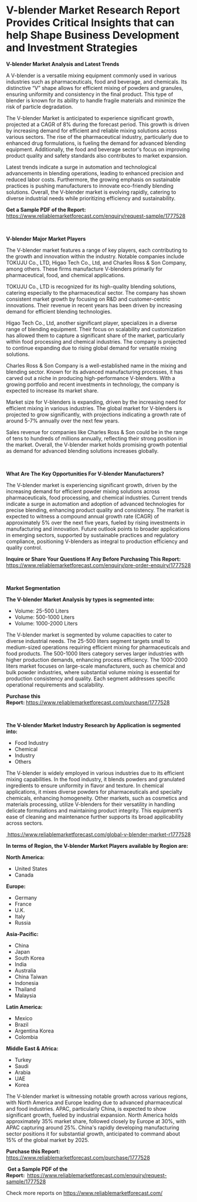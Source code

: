 <p><h1>V-blender Market Research Report Provides Critical Insights that can help Shape Business Development and Investment Strategies</h1></p><p><strong>V-blender Market Analysis and Latest Trends</strong></p>
<p><p>A V-blender is a versatile mixing equipment commonly used in various industries such as pharmaceuticals, food and beverage, and chemicals. Its distinctive “V” shape allows for efficient mixing of powders and granules, ensuring uniformity and consistency in the final product. This type of blender is known for its ability to handle fragile materials and minimize the risk of particle degradation.</p><p>The V-blender Market is anticipated to experience significant growth, projected at a CAGR of 8% during the forecast period. This growth is driven by increasing demand for efficient and reliable mixing solutions across various sectors. The rise of the pharmaceutical industry, particularly due to enhanced drug formulations, is fueling the demand for advanced blending equipment. Additionally, the food and beverage sector's focus on improving product quality and safety standards also contributes to market expansion.</p><p>Latest trends indicate a surge in automation and technological advancements in blending operations, leading to enhanced precision and reduced labor costs. Furthermore, the growing emphasis on sustainable practices is pushing manufacturers to innovate eco-friendly blending solutions. Overall, the V-blender market is evolving rapidly, catering to diverse industrial needs while prioritizing efficiency and sustainability.</p></p>
<p><strong>Get a Sample PDF of the Report:&nbsp;</strong> <a href="https://www.reliablemarketforecast.com/enquiry/request-sample/1777528?utm_campaign=2186&utm_medium=2&utm_source=Github&utm_content=ia&utm_term=27022025&utm_id=v-blender">https://www.reliablemarketforecast.com/enquiry/request-sample/1777528</a></p>
<p>&nbsp;</p>
<p><strong>V-blender Major Market Players</strong></p>
<p><p>The V-blender market features a range of key players, each contributing to the growth and innovation within the industry. Notable companies include TOKUJU Co., LTD, Higao Tech Co., Ltd, and Charles Ross & Son Company, among others. These firms manufacture V-blenders primarily for pharmaceutical, food, and chemical applications.</p><p>TOKUJU Co., LTD is recognized for its high-quality blending solutions, catering especially to the pharmaceutical sector. The company has shown consistent market growth by focusing on R&D and customer-centric innovations. Their revenue in recent years has been driven by increasing demand for efficient blending technologies.</p><p>Higao Tech Co., Ltd, another significant player, specializes in a diverse range of blending equipment. Their focus on scalability and customization has allowed them to capture a significant share of the market, particularly within food processing and chemical industries. The company is projected to continue expanding due to rising global demand for versatile mixing solutions.</p><p>Charles Ross & Son Company is a well-established name in the mixing and blending sector. Known for its advanced manufacturing processes, it has carved out a niche in producing high-performance V-blenders. With a growing portfolio and recent investments in technology, the company is expected to increase its market share. </p><p>Market size for V-blenders is expanding, driven by the increasing need for efficient mixing in various industries. The global market for V-blenders is projected to grow significantly, with projections indicating a growth rate of around 5-7% annually over the next few years.</p><p>Sales revenue for companies like Charles Ross & Son could be in the range of tens to hundreds of millions annually, reflecting their strong position in the market. Overall, the V-blender market holds promising growth potential as demand for advanced blending solutions increases globally.</p></p>
<p>&nbsp;</p>
<p><strong>What Are The Key Opportunities For V-blender Manufacturers?</strong></p>
<p><p>The V-blender market is experiencing significant growth, driven by the increasing demand for efficient powder mixing solutions across pharmaceuticals, food processing, and chemical industries. Current trends indicate a surge in automation and adoption of advanced technologies for precise blending, enhancing product quality and consistency. The market is expected to witness a compound annual growth rate (CAGR) of approximately 5% over the next five years, fueled by rising investments in manufacturing and innovation. Future outlook points to broader applications in emerging sectors, supported by sustainable practices and regulatory compliance, positioning V-blenders as integral to production efficiency and quality control.</p></p>
<p><strong>Inquire or Share Your Questions If Any Before Purchasing This Report:</strong> <a href="https://www.reliablemarketforecast.com/enquiry/pre-order-enquiry/1777528?utm_campaign=2186&utm_medium=2&utm_source=Github&utm_content=ia&utm_term=27022025&utm_id=v-blender">https://www.reliablemarketforecast.com/enquiry/pre-order-enquiry/1777528</a></p>
<p>&nbsp;</p>
<p><strong>Market Segmentation</strong></p>
<p><strong>The V-blender Market Analysis by types is segmented into:</strong></p>
<p><ul><li>Volume: 25-500 Liters</li><li>Volume: 500-1000 Liters</li><li>Volume: 1000-2000 Liters</li></ul></p>
<p><p>The V-blender market is segmented by volume capacities to cater to diverse industrial needs. The 25-500 liters segment targets small to medium-sized operations requiring efficient mixing for pharmaceuticals and food products. The 500-1000 liters category serves larger industries with higher production demands, enhancing process efficiency. The 1000-2000 liters market focuses on large-scale manufacturers, such as chemical and bulk powder industries, where substantial volume mixing is essential for production consistency and quality. Each segment addresses specific operational requirements and scalability.</p></p>
<p><strong>Purchase this Report:&nbsp;</strong><a href="https://www.reliablemarketforecast.com/purchase/1777528?utm_campaign=2186&utm_medium=2&utm_source=Github&utm_content=ia&utm_term=27022025&utm_id=v-blender">https://www.reliablemarketforecast.com/purchase/1777528</a></p>
<p>&nbsp;</p>
<p><strong>The V-blender Market Industry Research by Application is segmented into:</strong></p>
<p><ul><li>Food Industry</li><li>Chemical</li><li>Industry</li><li>Others</li></ul></p>
<p><p>The V-blender is widely employed in various industries due to its efficient mixing capabilities. In the food industry, it blends powders and granulated ingredients to ensure uniformity in flavor and texture. In chemical applications, it mixes diverse powders for pharmaceuticals and specialty chemicals, enhancing homogeneity. Other markets, such as cosmetics and materials processing, utilize V-blenders for their versatility in handling delicate formulations and maintaining product integrity. This equipment’s ease of cleaning and maintenance further supports its broad applicability across sectors.</p></p>
<p><a href="https://www.reliablemarketforecast.com/global-v-blender-market-r1777528?utm_campaign=2186&utm_medium=2&utm_source=Github&utm_content=ia&utm_term=27022025&utm_id=v-blender">&nbsp;https://www.reliablemarketforecast.com/global-v-blender-market-r1777528</a></p>
<p><strong>In terms of Region, the V-blender Market Players available by Region are:</strong></p>
<p>
    <p> <strong> North America: </strong>
        <ul>
            <li>United States</li>
            <li>Canada</li>
        </ul>
        </p> 
    <p> <strong> Europe: </strong>
        <ul>
            <li>Germany</li>
            <li>France</li>
            <li>U.K.</li>
            <li>Italy</li>
            <li>Russia</li>
        </ul>
        </p> 
    <p> <strong> Asia-Pacific: </strong>
        <ul>
            <li>China</li>
            <li>Japan</li>
            <li>South Korea</li>
            <li>India</li>
            <li>Australia</li>
            <li>China Taiwan</li>
            <li>Indonesia</li>
            <li>Thailand</li>
            <li>Malaysia</li>
        </ul>
        </p> 
    <p> <strong> Latin America: </strong>
        <ul>
            <li>Mexico</li>
            <li>Brazil</li>
            <li>Argentina Korea</li>
            <li>Colombia</li>
        </ul>
        </p> 
    <p> <strong> Middle East & Africa: </strong>
        <ul>
            <li>Turkey</li>
            <li>Saudi</li>
            <li>Arabia</li>
            <li>UAE</li>
            <li>Korea</li>
        </ul>
    </p>
    </p>
<p><p>The V-blender market is witnessing notable growth across various regions, with North America and Europe leading due to advanced pharmaceutical and food industries. APAC, particularly China, is expected to show significant growth, fueled by industrial expansion. North America holds approximately 35% market share, followed closely by Europe at 30%, with APAC capturing around 25%. China's rapidly developing manufacturing sector positions it for substantial growth, anticipated to command about 15% of the global market by 2025.</p></p>
<p><strong>Purchase this Report: </strong><a href="https://www.reliablemarketforecast.com/purchase/1777528?utm_campaign=2186&utm_medium=2&utm_source=Github&utm_content=ia&utm_term=27022025&utm_id=v-blender">https://www.reliablemarketforecast.com/purchase/1777528</a></p>
<p>&nbsp;<strong>Get a Sample PDF of the Report:&nbsp;&nbsp;</strong><a href="https://www.reliablemarketforecast.com/enquiry/request-sample/1777528?utm_campaign=2186&utm_medium=2&utm_source=Github&utm_content=ia&utm_term=27022025&utm_id=v-blender">https://www.reliablemarketforecast.com/enquiry/request-sample/1777528</a></p>
<p><strong></strong></p>
<p>Check more reports on <a href="https://www.reliablemarketforecast.com/?utm_campaign=2186&utm_medium=2&utm_source=Github&utm_content=ia&utm_term=27022025&utm_id=v-blender">https://www.reliablemarketforecast.com/</a></p>